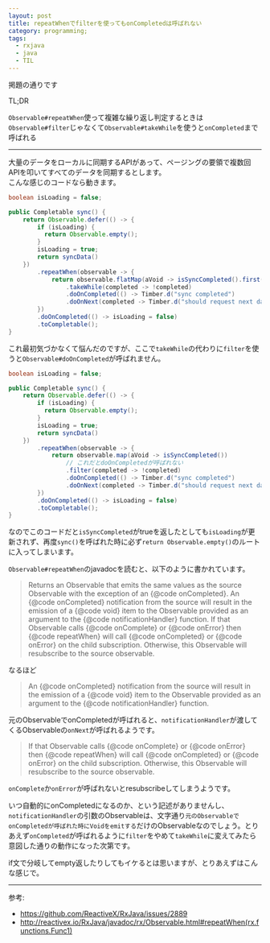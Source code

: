 ```yaml
---
layout: post
title: repeatWhenでfilterを使ってもonCompletedは呼ばれない
category: programming;
tags:
  - rxjava
  - java
  - TIL
---
```


掲題の通りです

TL;DR

`Observable#repeatWhen`使って複雑な繰り返し判定するときは`Observable#filter`じゃなくて`Observable#takeWhile`を使うと`onCompleted`まで呼ばれる

---

大量のデータをローカルに同期するAPIがあって、ページングの要領で複数回APIを叩いてすべてのデータを同期するとします。  
こんな感じのコードなら動きます。

```java
boolean isLoading = false;

public Completable sync() {
    return Observable.defer(() -> {
        if (isLoading) {
          return Observable.empty();
        }
        isLoading = true;
        return syncData() 
    })
        .repeatWhen(observable -> {
            return observable.flatMap(aVoid -> isSyncCompleted().first())
                .takeWhile(completed -> !completed)
                .doOnCompleted(() -> Timber.d("sync completed")
                .doOnNext(completed -> Timber.d("should request next data");
        })
        .doOnCompleted(() -> isLoading = false)
        .toCompletable();
}
```

これ最初気づかなくて悩んだのですが、ここで`takeWhile`の代わりに`filter`を使うと`Observable#doOnCompleted`が呼ばれません。

```java
boolean isLoading = false;

public Completable sync() {
    return Observable.defer(() -> {
        if (isLoading) {
          return Observable.empty();
        }
        isLoading = true;
        return syncData() 
    })
        .repeatWhen(observable -> {
            return observable.map(aVoid -> isSyncCompleted())
                // これだとdoOnCompletedが呼ばれない
                .filter(completed -> !completed)
                .doOnCompleted(() -> Timber.d("sync completed")
                .doOnNext(completed -> Timber.d("should request next data");
        })
        .doOnCompleted(() -> isLoading = false)
        .toCompletable();
}
```

なのでこのコードだと`isSyncCompleted`がtrueを返したとしても`isLoading`が更新されず、再度`sync()`を呼ばれた時に必ず`return Observable.empty()`のルートに入ってしまいます。

`Observable#repeatWhen`のjavadocを読むと、以下のように書かれています。

> Returns an Observable that emits the same values as the source Observable with the exception of an {@code onCompleted}. An {@code onCompleted} notification from the source will result in the emission of a {@code void} item to the Observable provided as an argument to the {@code notificationHandler} function. If that Observable calls {@code onComplete} or {@code onError} then {@code repeatWhen} will call {@code onCompleted} or {@code onError} on the child subscription. Otherwise, this Observable will resubscribe to the source observable.


なるほど

> An {@code onCompleted} notification from the source will result in the emission of a {@code void} item to the Observable provided as an argument to the {@code notificationHandler} function.

元のObservableでonCompletedが呼ばれると、`notificationHandler`が渡してくるObservableの`onNext`が呼ばれるようです。

> If that Observable calls {@code onComplete} or {@code onError} then {@code repeatWhen} will call {@code onCompleted} or {@code onError} on the child subscription. Otherwise, this Observable will resubscribe to the source observable.

`onComplete`か`onError`が呼ばれないとresubscribeしてしまうようです。  

いつ自動的にonCompletedになるのか、という記述がありませんし、`notificationHandler`の引数のObservableは、文字通り`元のObservableでonCompletedが呼ばれた時にVoidをemitする`だけのObservableなのでしょう。とりあえず`onCompleted`が呼ばれるように`filter`をやめて`takeWhile`に変えてみたら意図した通りの動作になった次第です。

if文で分岐してempty返したりしてもイケるとは思いますが、とりあえずはこんな感じで。

---
参考: 

- https://github.com/ReactiveX/RxJava/issues/2889
- http://reactivex.io/RxJava/javadoc/rx/Observable.html#repeatWhen(rx.functions.Func1)
